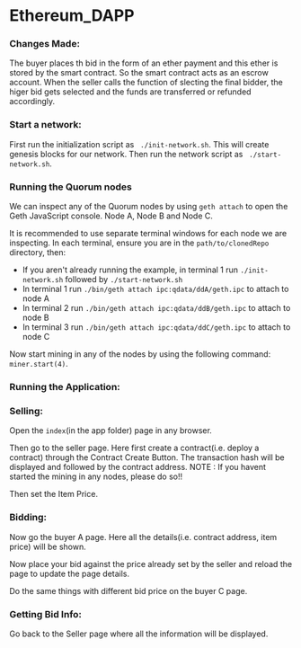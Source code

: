 # Ethereum_DAPP

### Changes Made:
 The buyer places th bid in the form of an ether payment and this ether is stored by the smart contract. So the smart contract acts as an escrow account. When the seller calls the function of slecting the final bidder, the higer bid gets selected and the funds are transferred or refunded accordingly.


### Start a network:
   
   First run the initialization script as ``` ./init-network.sh```.
   This will create genesis blocks for our network.
   Then run the network script as ``` ./start-network.sh```.


### Running the Quorum nodes

  We can inspect any of the Quorum nodes by using `geth attach` to open the Geth JavaScript console. Node A, Node B and Node C.  

It is recommended to use separate terminal windows for each node we are inspecting.  In each terminal, ensure you are in the `path/to/clonedRepo` directory, then:

- If you aren't already running the example, in terminal 1 run `./init-network.sh` followed by `./start-network.sh`
- In terminal 1 run `./bin/geth attach ipc:qdata/ddA/geth.ipc` to attach to node A
- In terminal 2 run `./bin/geth attach ipc:qdata/ddB/geth.ipc` to attach to node B
- In terminal 3 run `./bin/geth attach ipc:qdata/ddC/geth.ipc` to attach to node C

Now start mining in any of the nodes by using the following command:
 ``` miner.start(4) ```.

### Running the Application:

### Selling:
Open the `index`(in the app folder) page in any browser.

Then go to the seller page. Here first create a contract(i.e. deploy a contract) through the Contract Create Button.
 The transaction hash will be displayed and followed by the contract address. NOTE : If you havent started the mining in any nodes, please do so!! 

Then set the Item Price.

### Bidding:

Now go the buyer A page. Here all the details(i.e. contract address, item price) will be shown. 

Now place your bid against the price already set by the seller and reload the page to update the page details.

Do the same things with different bid price on the buyer C page.

### Getting Bid Info:

Go back to the Seller page where all the information will be displayed.

